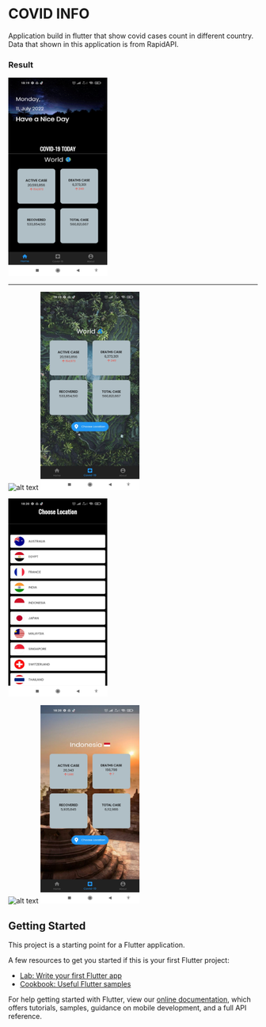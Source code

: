 # COVID INFO

Application build in flutter that show covid cases count in different country. Data that shown in this application is from RapidAPI.

### Result

<img src="https://github.com/driskimaulana/covid-app/blob/main/cvd-screenshots/1657538476597.jpg" width="200" height="400" />

<hr>

![alt text]()
<img src="https://github.com/driskimaulana/covid-app/blob/main/cvd-screenshots/1657538476578.jpg" width="200" height="400" />
<br>

<img src="https://github.com/driskimaulana/covid-app/blob/main/cvd-screenshots/1657538476566.jpg" width="200" height="400" />
<br>

![alt text]()
<img src="https://github.com/driskimaulana/covid-app/blob/main/cvd-screenshots/1657538476554.jpg" width="200" height="400" />
<br>

## Getting Started

This project is a starting point for a Flutter application.

A few resources to get you started if this is your first Flutter project:

- [Lab: Write your first Flutter app](https://flutter.dev/docs/get-started/codelab)
- [Cookbook: Useful Flutter samples](https://flutter.dev/docs/cookbook)

For help getting started with Flutter, view our
[online documentation](https://flutter.dev/docs), which offers tutorials,
samples, guidance on mobile development, and a full API reference.
